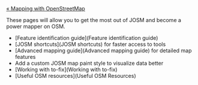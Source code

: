 [« Mapping with OpenStreetMap](https://github.com/mapbox/mapping/wiki/Mapping-with-OpenStreetMap)

These pages will allow you to get the most out of JOSM and become a power mapper on OSM.

- [Feature identification guide](Feature identification guide)
- [JOSM shortcuts](JOSM shortcuts) for faster access to tools
- [Advanced mapping guide](Advanced mapping guide) for detailed map features
- Add a custom JOSM map paint style to visualize data better
- [Working with to-fix](Working with to-fix)
- [Useful OSM resources](Useful OSM Resources)